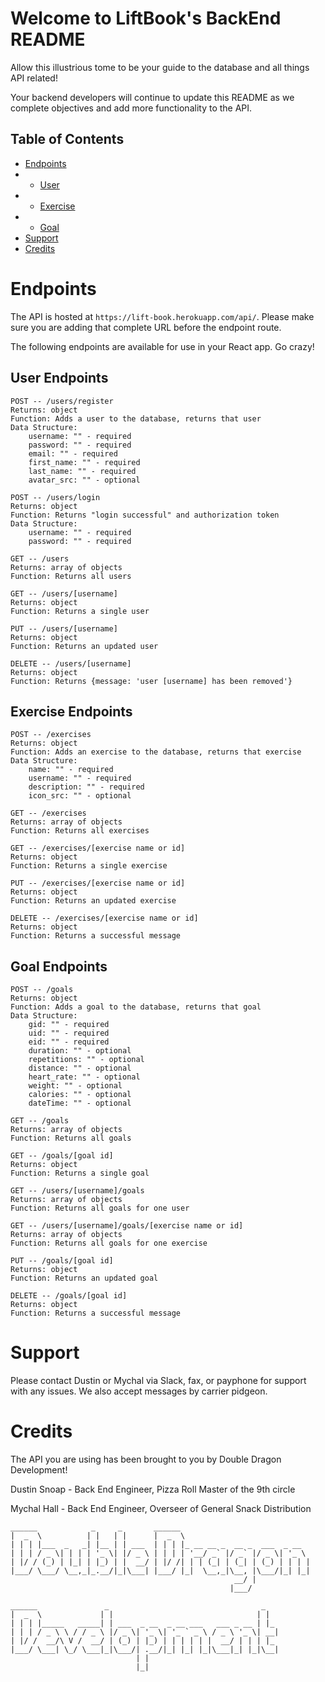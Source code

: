 # Welcome to LiftBook's BackEnd README 

Allow this illustrious tome to be your guide to the database and all things
API related!

Your backend developers will continue to update this README as we complete objectives
and add more functionality to the API.

## Table of Contents

- [Endpoints](#Endpoints)
- - [User](##User)
- - [Exercise](##Exercise)
- - [Goal](##Goal)
- [Support](#support)
- [Credits](#credits)

# Endpoints

The API is hosted at `https://lift-book.herokuapp.com/api/`. Please make sure you are adding that complete
URL before the endpoint route.

The following endpoints are available for use in your React app. Go crazy!


## User Endpoints

```
POST -- /users/register 
Returns: object
Function: Adds a user to the database, returns that user
Data Structure:
    username: "" - required
    password: "" - required
    email: "" - required
    first_name: "" - required
    last_name: "" - required
    avatar_src: "" - optional

POST -- /users/login
Returns: object
Function: Returns "login successful" and authorization token
Data Structure:
    username: "" - required
    password: "" - required

GET -- /users
Returns: array of objects
Function: Returns all users

GET -- /users/[username]
Returns: object
Function: Returns a single user

PUT -- /users/[username]
Returns: object
Function: Returns an updated user

DELETE -- /users/[username]
Returns: object
Function: Returns {message: 'user [username] has been removed'}
```


## Exercise Endpoints

```
POST -- /exercises 
Returns: object
Function: Adds an exercise to the database, returns that exercise
Data Structure:
    name: "" - required
    username: "" - required
    description: "" - required
    icon_src: "" - optional

GET -- /exercises
Returns: array of objects
Function: Returns all exercises

GET -- /exercises/[exercise name or id]
Returns: object
Function: Returns a single exercise

PUT -- /exercises/[exercise name or id]
Returns: object
Function: Returns an updated exercise

DELETE -- /exercises/[exercise name or id]
Returns: object
Function: Returns a successful message
```

## Goal Endpoints

```
POST -- /goals
Returns: object
Function: Adds a goal to the database, returns that goal
Data Structure:
    gid: "" - required
    uid: "" - required
    eid: "" - required
    duration: "" - optional
    repetitions: "" - optional
    distance: "" - optional
    heart_rate: "" - optional
    weight: "" - optional
    calories: "" - optional
    dateTime: "" - optional

GET -- /goals
Returns: array of objects
Function: Returns all goals

GET -- /goals/[goal id]
Returns: object
Function: Returns a single goal

GET -- /users/[username]/goals
Returns: array of objects
Function: Returns all goals for one user

GET -- /users/[username]/goals/[exercise name or id]
Returns: array of objects
Function: Returns all goals for one exercise

PUT -- /goals/[goal id]
Returns: object
Function: Returns an updated goal

DELETE -- /goals/[goal id]
Returns: object
Function: Returns a successful message
```

# Support

Please contact Dustin or Mychal via Slack, fax, or payphone for support with any issues. We also
accept messages by carrier pidgeon.


# Credits

The API you are using has been brought to you by Double Dragon Development!
    
Dustin Snoap - Back End Engineer, Pizza Roll Master of the 9th circle

Mychal Hall - Back End Engineer, Overseer of General Snack Distribution

```
______            _     _       ______                             
|  _  \          | |   | |      |  _  \                            
| | | |___  _   _| |__ | | ___  | | | |_ __ __ _  __ _  ___  _ __  
| | | / _ \| | | | '_ \| |/ _ \ | | | | '__/ _` |/ _` |/ _ \| '_ \ 
| |/ / (_) | |_| | |_) | |  __/ | |/ /| | | (_| | (_| | (_) | | | |
|___/ \___/ \__,_|_.__/|_|\___| |___/ |_|  \__,_|\__, |\___/|_| |_|
                                                  __/ |            
                                                 |___/    

______               _                                  _   
|  _  \             | |                                | |  
| | | |_____   _____| | ___  _ __  _ __ ___   ___ _ __ | |_ 
| | | / _ \ \ / / _ \ |/ _ \| '_ \| '_ ` _ \ / _ \ '_ \| __|
| |/ /  __/\ V /  __/ | (_) | |_) | | | | | |  __/ | | | |_ 
|___/ \___| \_/ \___|_|\___/| .__/|_| |_| |_|\___|_| |_|\__|
                            | |                             
                            |_|      

```